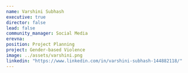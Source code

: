 ```yaml
---
name: Varshini Subhash
executive: true
director: false
lead: false
community_manager: Social Media
erevna:
position: Project Planning
project: Gender-based Violence
image: ../assets/varshini.png
linkedin: "https://www.linkedin.com/in/varshini-subhash-144882118/"
---
```

